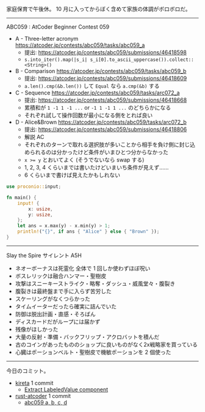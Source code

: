 家庭保育で午後休。 10 月に入ってからぼく含めて家族の体調がボロボロだ。

---

ABC059 : AtCoder Beginner Contest 059

- A - Three-letter acronym
  <https://atcoder.jp/contests/abc059/tasks/abc059_a>
  - 提出: <https://atcoder.jp/contests/abc059/submissions/46418598>
  - `s.into_iter().map(|s_i| s_i[0].to_ascii_uppercase()).collect::<String>()`
- B - Comparison
  <https://atcoder.jp/contests/abc059/tasks/abc059_b>
  - 提出: <https://atcoder.jp/contests/abc059/submissions/46418609>
  - `a.len().cmp(&b.len())` して `Equal` なら `a.cmp(&b)` する
- C - Sequence
  <https://atcoder.jp/contests/abc059/tasks/arc072_a>
  - 提出: <https://atcoder.jp/contests/abc059/submissions/46418668>
  - 累積和が `1 -1 1 -1 ...` or `-1 1 -1 1 ...` のどちらかになる
  - それぞれ試して操作回数が最小になる側をとれば良い
- D - Alice&Brown
  <https://atcoder.jp/contests/abc059/tasks/arc072_b>
  - 提出: <https://atcoder.jp/contests/abc059/submissions/46418806>
  - 解説 AC
  - それぞれのターンで取れる選択肢が多いことから相手を負け側に封じ込められるのは分かったけど条件がいまひとつ分からなかった
  - `x >= y` とおいてよく (そうでないなら swap する)
  - 1, 2, 3, 4 くらいまでは書いたけどいまいち条件が見えず……
  - 6 くらいまで書けば見えたかもしれない

```rust
use proconio::input;

fn main() {
    input! {
        x: usize,
        y: usize,
    };
    let ans = x.max(y) - x.min(y) > 1;
    println!("{}", if ans { "Alice" } else { "Brown" });
}
```

---

Slay the Spire サイレント A5H

- ネオーボーナスは死霊化 全体で 1 回しか使わずほぼ呪い
- ボスレリックは融合ハンマー・聖樹皮
- 攻撃はスニーキーストライク・略奪・ダッシュ・威風堂々・腹裂き
- 腹裂きは最終盤まで手に入らず苦労した
- スケーリングがなくつらかった
- タイムイーターだったら確実に詰んでいた
- 防御は脱出計画・直感・そろばん
- ディスカードだがループには届かず
- 残像がほしかった
- 大量の反射・準備・バックフリップ・アクロバットを積んだ
- 古のコインがあったもののショップに良いものがなく2x戦略家を買っている
- 心臓はポーションベルト・聖樹皮で機敏ポーションを 2 個使った

---

今日のコミット。

- [kireta](https://github.com/bouzuya/kireta) 1 commit
  - [Extract LabeledValue component](https://github.com/bouzuya/kireta/commit/033fe1bf32e5cbc778d596491410f73f94762898)
- [rust-atcoder](https://github.com/bouzuya/rust-atcoder) 1 commit
  - [abc059 a, b, c, d](https://github.com/bouzuya/rust-atcoder/commit/bb24726d48d645d5a1ff17992c7db8fe43fc2559)
